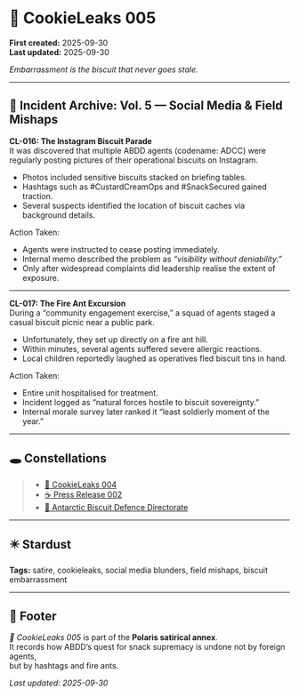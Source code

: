# 🍪 CookieLeaks 005  

**First created:** 2025-09-30  
**Last updated:** 2025-09-30  

*Embarrassment is the biscuit that never goes stale.*  

---

## 📂 Incident Archive: Vol. 5 — Social Media & Field Mishaps  

**CL-016: The Instagram Biscuit Parade**  
It was discovered that multiple ABDD agents (codename: ADCC) were regularly posting pictures of their operational biscuits on Instagram.  

- Photos included sensitive biscuits stacked on briefing tables.  
- Hashtags such as #CustardCreamOps and #SnackSecured gained traction.  
- Several suspects identified the location of biscuit caches via background details.  

Action Taken:  
- Agents were instructed to cease posting immediately.  
- Internal memo described the problem as *“visibility without deniability.”*  
- Only after widespread complaints did leadership realise the extent of exposure.  

---

**CL-017: The Fire Ant Excursion**  
During a “community engagement exercise,” a squad of agents staged a casual biscuit picnic near a public park.  

- Unfortunately, they set up directly on a fire ant hill.  
- Within minutes, several agents suffered severe allergic reactions.  
- Local children reportedly laughed as operatives fled biscuit tins in hand.  

Action Taken:  
- Entire unit hospitalised for treatment.  
- Incident logged as “natural forces hostile to biscuit sovereignty.”  
- Internal morale survey later ranked it “least soldierly moment of the year.”  

---

## 🕳 Constellations  

> - [🍪 CookieLeaks 004](./🍪_cookie_leaks_004.md)  
> - [☕️ Press Release 002](./☕️_press_release_002.md)  
> - [🧊 Antarctic Biscuit Defence Directorate](./🧊_antarctic_biscuit_defence_directorate.md)  

---

## ✴️ Stardust  

**Tags:** satire, cookieleaks, social media blunders, field mishaps, biscuit embarrassment  

---

## 🏮 Footer  

*🍪 CookieLeaks 005* is part of the **Polaris satirical annex**.  
It records how ABDD’s quest for snack supremacy is undone not by foreign agents,  
but by hashtags and fire ants.  

_Last updated: 2025-09-30_  
